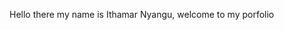 
<html>
<head>
  <title>Ithamar's Portfolio</title>
</head>

<body>
<p>Hello there my name is Ithamar Nyangu, welcome to my porfolio</p>
</body>
</html>
